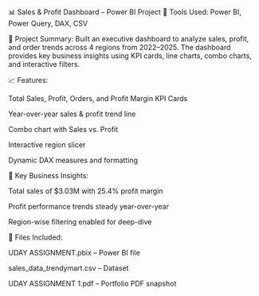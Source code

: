 📊 Sales & Profit Dashboard – Power BI Project
📁 Tools Used:
Power BI, Power Query, DAX, CSV

📌 Project Summary:
Built an executive dashboard to analyze sales, profit, and order trends across 4 regions from 2022–2025. The dashboard provides key business insights using KPI cards, line charts, combo charts, and interactive filters.

📈 Features:

Total Sales, Profit, Orders, and Profit Margin KPI Cards

Year-over-year sales & profit trend line

Combo chart with Sales vs. Profit

Interactive region slicer

Dynamic DAX measures and formatting

📄 Key Business Insights:

Total sales of $3.03M with 25.4% profit margin

Profit performance trends steady year-over-year

Region-wise filtering enabled for deep-dive

📎 Files Included:

UDAY ASSIGNMENT.pbix – Power BI file

sales_data_trendymart.csv – Dataset

UDAY ASSIGNMENT 1.pdf – Portfolio PDF snapshot
